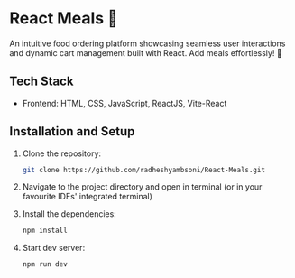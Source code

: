 # React Meals 🍔

An intuitive food ordering platform showcasing seamless user interactions and dynamic cart management built with React. Add meals effortlessly! 🚀

## Tech Stack

- Frontend: HTML, CSS, JavaScript, ReactJS, Vite-React

## Installation and Setup

1. Clone the repository:
   ```bash
   git clone https://github.com/radheshyambsoni/React-Meals.git
   ```
2. Navigate to the project directory and open in terminal (or in your favourite IDEs' integrated terminal)

3. Install the dependencies:

   ```bash
   npm install

   ```

4. Start dev server:
   ```bash
   npm run dev
   ```
